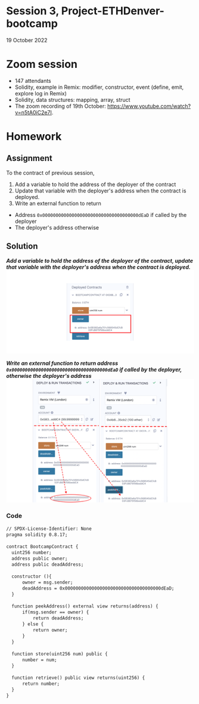 # Session 3, Project-ETHDenver-bootcamp
19 October 2022
# Zoom session

* 147 attendants
* Solidity, example in Remix: modifier, constructor, event (define, emit, explore log in Remix)
* Solidity, data structures: mapping, array, struct
* The zoom recording of 19th October: https://www.youtube.com/watch?v=n5tA0iC2e7I.

# Homework
## Assignment

To the contract of previous session, 

1.	Add a variable to hold the address of the deployer of the contract
2.	Update that variable with the deployer's address when the contract is deployed.
3.	Write an external function to return
* Address `0x000000000000000000000000000000000000dEaD` if called by the deployer
* The deployer's address otherwise


## Solution
_**Add a variable to hold the address of the deployer of the contract, update that variable with the deployer's address when the contract is deployed.**_
![screen shot of Remix](Solutions/homework3_solution1.png)

_**Write an external function to return address `0x000000000000000000000000000000000000dEaD` if called by the deployer, otherwise the deployer's address**_
![screen shot of Remix](Solutions/homework3_solution2.png)
### Code
  ```
// SPDX-License-Identifier: None
pragma solidity 0.8.17;

contract BootcampContract {
    uint256 number;
    address public owner;
    address public deadAddress;

    constructor (){
        owner = msg.sender;
        deadAddress = 0x000000000000000000000000000000000000dEaD;
    }

    function peekAddress() external view returns(address) {
        if(msg.sender == owner) {
            return deadAddress;
        } else {
            return owner;
        }
    }
    
    function store(uint256 num) public {
        number = num;
    }

    function retrieve() public view returns(uint256) {
        return number;
    }
}
  ```
